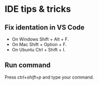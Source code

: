 # IDE tips & tricks

## Fix identation in VS Code

* On Windows Shift + Alt + F.
* On Mac Shift + Option + F.
* On Ubuntu Ctrl + Shift + I.

## Run command

Press _ctrl+shift+p_ and type your command.